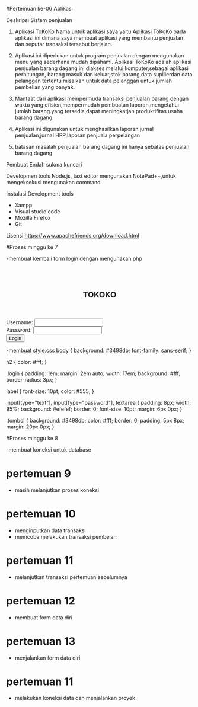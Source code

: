 #Pertemuan ke-06 Aplikasi

Deskripsi
Sistem penjualan
1. Aplikasi ToKoKo 
Nama untuk aplikasi saya yaitu Aplikasi ToKoKo pada aplikasi ini dimana saya membuat aplikasi
yang membantu penjualan dan seputar transaksi tersebut berjalan.

2. Aplikasi ini diperlukan untuk program penjualan dengan mengunakan menu yang sederhana mudah dipahami.
Aplikasi ToKoKo adalah aplikasi penjualan barang dagang ini diakses melalui komputer,sebagai aplikasi perhitungan,
barang masuk dan keluar,stok barang,data supllierdan data pelanggan tertentu misalkan untuk data pelanggan untuk
jumlah pembelian yang banyak.

4. Manfaat dari aplikasi
mempermuda transaksi penjualan barang dengan waktu yang efisien,mempermudah pembuatan laporan,mengetahui jumlah barang yang
tersedia,dapat meningkatjan produktifitas usaha barang dagang.

3. Aplikasi ini digunakan untuk menghasilkan laporan jurnal penjualan,jurnal HPP,laporan penjuala perpelangan

5. batasan masalah penjualan barang dagang ini 
hanya sebatas penjualan barang dagang

Pembuat 
Endah sukma kuncari

Developmen tools
Node.js, taxt editor mengunakan NotePad++,untuk mengeksekusi mengunakan command

Instalasi Development tools
- Xampp
- Visual studio code
- Mozilla Firefox
- Git


 
Lisensi
https://www.apachefriends.org/download.html

#Proses minggu ke 7

 -membuat kembali form login dengan mengunakan php
<!DOCTYPE html>
<html>
<he
	<link rel="stylesheet" type="text/css" href="style.css">
</head>
<body>
	<br/>
	<br/>
	<center><h2>TOKOKO</h2></center>	
	<br/>
	<div class="login">
	<br/>
		<form action="login.php" method="post" onSubmit="return validasi()">
			<div>
				<label>Username:</label>
				<input type="text" name="username" id="username" />
			</div>
			<div>
				<label>Password:</label>
				<input type="password" name="password" id="password" />
			</div>			
			<div>
				<input type="submit" value="Login" class="tombol">
			</div>
		</form>
	</div>
</body>

<script type="text/javascript">
	function validasi() {
		var username = document.getElementById("username").value;
		var password = document.getElementById("password").value;		
		if (username != "" && password!="") {
			return true;
		}else{
			alert('Username dan Password harus di isi !');
			return false;
		}
	}

</script>
</html>
 
 -membuat style.css
 body {
  background: #3498db;
  font-family: sans-serif;
}

h2 {
  color: #fff;
}

.login {
  padding: 1em;
  margin: 2em auto;
  width: 17em;
  background: #fff;
  border-radius: 3px;
}

label {
  font-size: 10pt;
  color: #555;
}

input[type="text"],
input[type="password"],
textarea {
  padding: 8px;
  width: 95%;
  background: #efefef;
  border: 0;
  font-size: 10pt;
  margin: 6px 0px;
}

.tombol {
  background: #3498db;
  color: #fff;
  border: 0;
  padding: 5px 8px;
  margin: 20px 0px;
}
 
 #Proses minggu ke 8
 
 -membuat koneksi untuk database
 
 <?php
	error_reporting(E_ALL ^ E_DEPRECATED);
	$host = "localhost";
	$user = "root";
	$pass = "";
	$dbName = "toko_ol";
	
	$kon = mysqli_connect($host, $user, $pass);
	if (!$kon)
	die("gagal koneksi.....");
	
	$hasil = mysqli_select_db($kon, $dbName);
	if (!$hasil) {
		$hasil = mysqli_query($kon, "CREATE DATABASE $dbName");
		if (!$hasil)
			die("gagal buat database");
		else
			$hasil = mysqli_select_db($kon, $dbName);
			if (!$hasil) die ("gagal konek database");
	}
	
	$sqlTabelBarang = "create table if not exists barang (
	idbarang int auto_increment not null primary key,
	nama varchar(40) not null,
	harga int not null default 0,
	stok int not null default 0,
	foto varchar(70) not null default '',
	KEY(nama) )";
	
	mysqli_query ($kon, $sqlTabelBarang) or die("Gagal buat table barang");

?>

# pertemuan 9
- masih melanjutkan proses koneksi

# pertemuan 10
- menginputkan data transaksi
- memcoba melakukan transaksi pembeian

# pertemuan 11
- melanjutkan transaksi pertemuan sebelumnya


# pertemuan 12
- membuat form data diri


# pertemuan 13
- menjalankan form data diri

# pertemuan 11
- melakukan koneksi data dan menjalankan proyek







